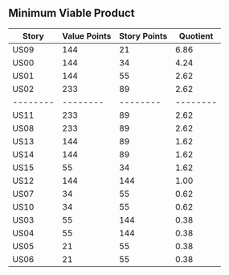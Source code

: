 
## Minimum Viable Product


| Story | Value Points | Story Points | Quotient |
| -------- | -------- | -------- |----------|
| US09  | 144 | 21 | 6.86     |
| US00  | 144 | 34 | 4.24     |
| US01  | 144 | 55 | 2.62     |
| US02  | 233 | 89 | 2.62     |
| -------- | -------- | -------- | -------- |
| US11  | 233 | 89 | 2.62     |
| US08  | 233 | 89 | 2.62     |
| US13  | 144 | 89 | 1.62     |
| US14  | 144 | 89 | 1.62     |
| US15  | 55 | 34 | 1.62     |
| US12  | 144 | 144 | 1.00       |
| US07  | 34 | 55 | 0.62     |
| US10  | 34 | 55 | 0.62     |
| US03  | 55 | 144 | 0.38     |
| US04  | 55 | 144 | 0.38     |
| US05  | 21 | 55 | 0.38     |
| US06  | 21 | 55 | 0.38     |
